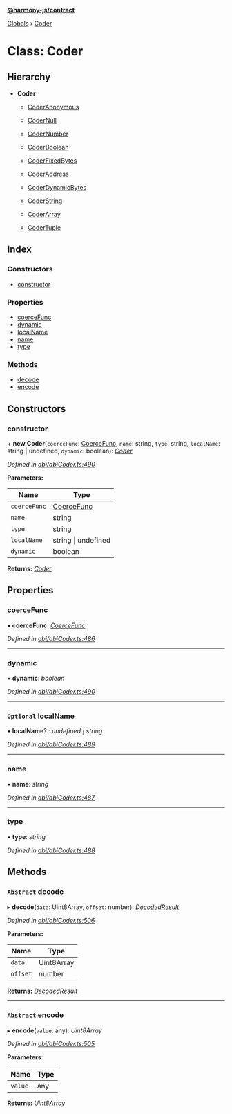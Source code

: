 **[@harmony-js/contract](../README.md)**

[Globals](../README.md) › [Coder](coder.md)

# Class: Coder

## Hierarchy

* **Coder**

  * [CoderAnonymous](coderanonymous.md)

  * [CoderNull](codernull.md)

  * [CoderNumber](codernumber.md)

  * [CoderBoolean](coderboolean.md)

  * [CoderFixedBytes](coderfixedbytes.md)

  * [CoderAddress](coderaddress.md)

  * [CoderDynamicBytes](coderdynamicbytes.md)

  * [CoderString](coderstring.md)

  * [CoderArray](coderarray.md)

  * [CoderTuple](codertuple.md)

## Index

### Constructors

* [constructor](coder.md#constructor)

### Properties

* [coerceFunc](coder.md#coercefunc)
* [dynamic](coder.md#dynamic)
* [localName](coder.md#optional-localname)
* [name](coder.md#name)
* [type](coder.md#type)

### Methods

* [decode](coder.md#abstract-decode)
* [encode](coder.md#abstract-encode)

## Constructors

###  constructor

\+ **new Coder**(`coerceFunc`: [CoerceFunc](../README.md#coercefunc), `name`: string, `type`: string, `localName`: string | undefined, `dynamic`: boolean): *[Coder](coder.md)*

*Defined in [abi/abiCoder.ts:490](https://github.com/FireStack-Lab/Harmony-sdk-core/blob/d840c02/packages/harmony-contract/src/abi/abiCoder.ts#L490)*

**Parameters:**

Name | Type |
------ | ------ |
`coerceFunc` | [CoerceFunc](../README.md#coercefunc) |
`name` | string |
`type` | string |
`localName` | string \| undefined |
`dynamic` | boolean |

**Returns:** *[Coder](coder.md)*

## Properties

###  coerceFunc

• **coerceFunc**: *[CoerceFunc](../README.md#coercefunc)*

*Defined in [abi/abiCoder.ts:486](https://github.com/FireStack-Lab/Harmony-sdk-core/blob/d840c02/packages/harmony-contract/src/abi/abiCoder.ts#L486)*

___

###  dynamic

• **dynamic**: *boolean*

*Defined in [abi/abiCoder.ts:490](https://github.com/FireStack-Lab/Harmony-sdk-core/blob/d840c02/packages/harmony-contract/src/abi/abiCoder.ts#L490)*

___

### `Optional` localName

• **localName**? : *undefined | string*

*Defined in [abi/abiCoder.ts:489](https://github.com/FireStack-Lab/Harmony-sdk-core/blob/d840c02/packages/harmony-contract/src/abi/abiCoder.ts#L489)*

___

###  name

• **name**: *string*

*Defined in [abi/abiCoder.ts:487](https://github.com/FireStack-Lab/Harmony-sdk-core/blob/d840c02/packages/harmony-contract/src/abi/abiCoder.ts#L487)*

___

###  type

• **type**: *string*

*Defined in [abi/abiCoder.ts:488](https://github.com/FireStack-Lab/Harmony-sdk-core/blob/d840c02/packages/harmony-contract/src/abi/abiCoder.ts#L488)*

## Methods

### `Abstract` decode

▸ **decode**(`data`: Uint8Array, `offset`: number): *[DecodedResult](../interfaces/decodedresult.md)*

*Defined in [abi/abiCoder.ts:506](https://github.com/FireStack-Lab/Harmony-sdk-core/blob/d840c02/packages/harmony-contract/src/abi/abiCoder.ts#L506)*

**Parameters:**

Name | Type |
------ | ------ |
`data` | Uint8Array |
`offset` | number |

**Returns:** *[DecodedResult](../interfaces/decodedresult.md)*

___

### `Abstract` encode

▸ **encode**(`value`: any): *Uint8Array*

*Defined in [abi/abiCoder.ts:505](https://github.com/FireStack-Lab/Harmony-sdk-core/blob/d840c02/packages/harmony-contract/src/abi/abiCoder.ts#L505)*

**Parameters:**

Name | Type |
------ | ------ |
`value` | any |

**Returns:** *Uint8Array*
